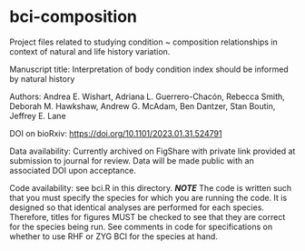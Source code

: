 # bci-composition

Project files related to studying condition ~ composition relationships in context of natural and life history variation. 

Manuscript title: Interpretation of body condition index should be informed by natural history

Authors: Andrea E. Wishart, Adriana L. Guerrero-Chacón, Rebecca Smith, Deborah M. Hawkshaw, Andrew G. McAdam, Ben Dantzer, Stan Boutin, Jeffrey E. Lane

DOI on bioRxiv: https://doi.org/10.1101/2023.01.31.524791

Data availability: Currently archived on FigShare with private link provided at submission to journal for review. Data will be made public with an associated DOI upon acceptance. 

Code availability: see bci.R in this directory. ***NOTE*** The code is written such that you must specify the species for which you are running the code. It is designed so that identical analyses are performed for each species. Therefore, titles for figures MUST be checked to see that they are correct for the species being run. See comments in code for specifications on whether to use RHF or ZYG BCI for the species at hand. 
